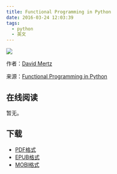```yaml
---
title: Functional Programming in Python
date: 2016-03-24 12:03:39
tags:
  - python
  - 英文
---
```


![](http://covers.oreillystatic.com/images/0636920041368/cat.gif)

作者：[David Mertz](http://www.oreilly.com/pub/au/1190)

来源：[Functional Programming in Python](http://www.oreilly.com/programming/free/functional-programming-python.csp)

<!--more-->

## 在线阅读 ##

暂无。

## 下载 ##

+ [PDF格式](http://www.oreilly.com/programming/free/files/functional-programming-python.pdf)
+ [EPUB格式](http://www.oreilly.com/programming/free/files/functional-programming-python.epub)
+ [MOBI格式](http://www.oreilly.com/programming/free/files/functional-programming-python.mobi)